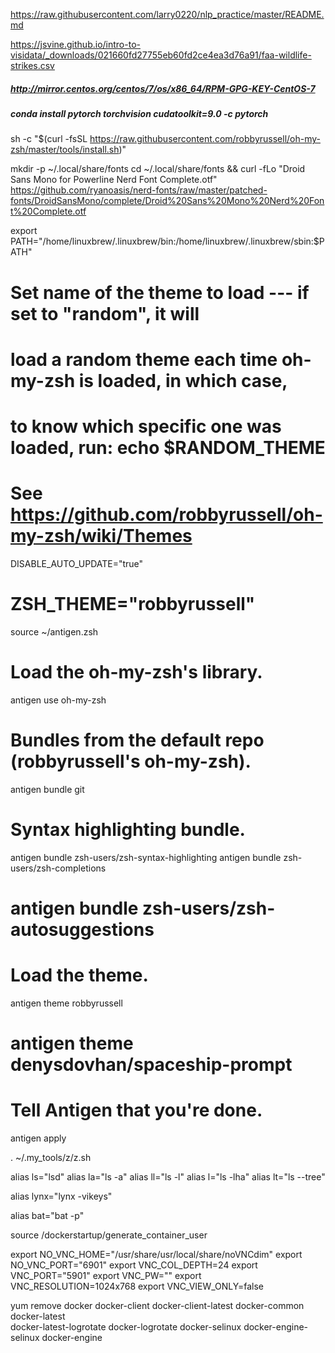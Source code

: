 https://raw.githubusercontent.com/larry0220/nlp_practice/master/README.md

https://jsvine.github.io/intro-to-visidata/_downloads/021660fd27755eb60fd2ce4ea3d76a91/faa-wildlife-strikes.csv

##### http://mirror.centos.org/centos/7/os/x86_64/RPM-GPG-KEY-CentOS-7
##### conda install pytorch torchvision cudatoolkit=9.0 -c pytorch

sh -c "$(curl -fsSL https://raw.githubusercontent.com/robbyrussell/oh-my-zsh/master/tools/install.sh)"

mkdir -p ~/.local/share/fonts
cd ~/.local/share/fonts && curl -fLo "Droid Sans Mono for Powerline Nerd Font Complete.otf" https://github.com/ryanoasis/nerd-fonts/raw/master/patched-fonts/DroidSansMono/complete/Droid%20Sans%20Mono%20Nerd%20Font%20Complete.otf



export PATH="/home/linuxbrew/.linuxbrew/bin:/home/linuxbrew/.linuxbrew/sbin:$PATH"

# Set name of the theme to load --- if set to "random", it will
# load a random theme each time oh-my-zsh is loaded, in which case,
# to know which specific one was loaded, run: echo $RANDOM_THEME
# See https://github.com/robbyrussell/oh-my-zsh/wiki/Themes
DISABLE_AUTO_UPDATE="true"
# ZSH_THEME="robbyrussell"

source ~/antigen.zsh

# Load the oh-my-zsh's library.
antigen use oh-my-zsh

# Bundles from the default repo (robbyrussell's oh-my-zsh).
antigen bundle git

# Syntax highlighting bundle.
antigen bundle zsh-users/zsh-syntax-highlighting
antigen bundle zsh-users/zsh-completions
# antigen bundle zsh-users/zsh-autosuggestions

# Load the theme.
antigen theme robbyrussell
# antigen theme denysdovhan/spaceship-prompt

# Tell Antigen that you're done.
antigen apply





. ~/.my_tools/z/z.sh

alias ls="lsd"
alias la="ls -a"
alias ll="ls -l"
alias l="ls -lha"
alias lt="ls --tree"

alias lynx="lynx -vikeys"

alias bat="bat -p"





source /dockerstartup/generate_container_user

export NO_VNC_HOME="/usr/share/usr/local/share/noVNCdim"
export NO_VNC_PORT="6901"
export VNC_COL_DEPTH=24
export VNC_PORT="5901"
export VNC_PW=""
export VNC_RESOLUTION=1024x768
export VNC_VIEW_ONLY=false



yum remove docker  docker-client docker-client-latest docker-common docker-latest \
                  docker-latest-logrotate docker-logrotate docker-selinux docker-engine-selinux docker-engine
                  
                  
   
